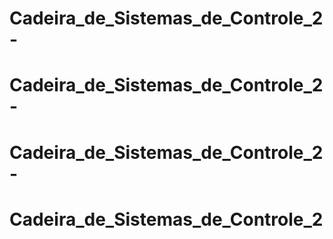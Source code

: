 # Cadeira_de_Sistemas_de_Controle_2-
# Cadeira_de_Sistemas_de_Controle_2-
# Cadeira_de_Sistemas_de_Controle_2-
# Cadeira_de_Sistemas_de_Controle_2
